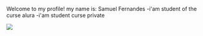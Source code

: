 Welcome to my profile!
my name is: Samuel Fernandes
-i'am student of the curse alura
-i'am student curse private

![](https://i.giphy.com/media/v1.Y2lkPTc5MGI3NjExaHNkeHFoYXR1MHIxbHU2bms5NHp0Y3p2ZmlteWJlb2ltYjZrY3FmOSZlcD12MV9pbnRlcm5hbF9naWZfYnlfaWQmY3Q9Zw/Krtmikrc11Wy78JWmN/giphy-downsized-large.gif)
